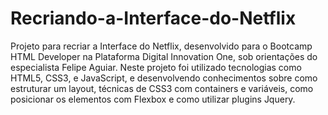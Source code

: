 # Recriando-a-Interface-do-Netflix
Projeto para recriar a Interface do Netflix, desenvolvido para o Bootcamp HTML Developer na Plataforma Digital Innovation One, sob orientações do especialista Felipe Aguiar. Neste projeto foi utilizado tecnologias como HTML5, CSS3, e JavaScript, e desenvolvendo conhecimentos sobre como estruturar um layout, técnicas de CSS3 com containers e variáveis, como posicionar os elementos com Flexbox e como utilizar plugins Jquery.
